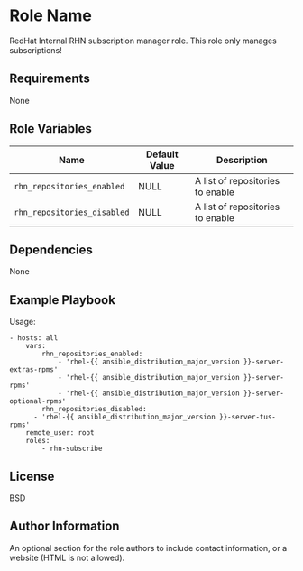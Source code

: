 Role Name
=========

RedHat Internal RHN subscription manager role. This role only manages subscriptions!

Requirements
------------

None

Role Variables
--------------

| Name              | Default Value       | Description          |
|-------------------|---------------------|----------------------|
| `rhn_repositories_enabled` | NULL | A list of repositories to enable |
| `rhn_repositories_disabled` | NULL | A list of repositories to enable |



Dependencies
------------

None

Example Playbook
----------------

Usage:

	- hosts: all
		vars:
			rhn_repositories_enabled:
				- 'rhel-{{ ansible_distribution_major_version }}-server-extras-rpms'
				- 'rhel-{{ ansible_distribution_major_version }}-server-rpms'
				- 'rhel-{{ ansible_distribution_major_version }}-server-optional-rpms'
			rhn_repositories_disabled:
	      - 'rhel-{{ ansible_distribution_major_version }}-server-tus-rpms'
		remote_user: root
		roles:
			- rhn-subscribe


License
-------

BSD

Author Information
------------------

An optional section for the role authors to include contact information, or a website (HTML is not allowed).
